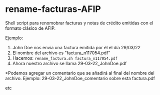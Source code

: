 # rename-facturas-AFIP
Shell script para renomobrar facturas y notas de crédito emitidas con el formato clásico de AFIP.

Ejemplo:
1) John Doe nos envia una factura emitida por él el día 29/03/22
2) El nombre del archivo es "factura_n117054.pdf"
3) Hacemos: `rename_factura.sh factura_n117054.pdf`
4) Ahora nuestro archivo se llama 29-03-22_JohnDoe.pdf

*Podemos agregar un comentario que se añadirá al final del nombre del archivo.
Ejemplo:
29-03-22_JohnDoe_comentario sobre esta factura.pdf

etc

